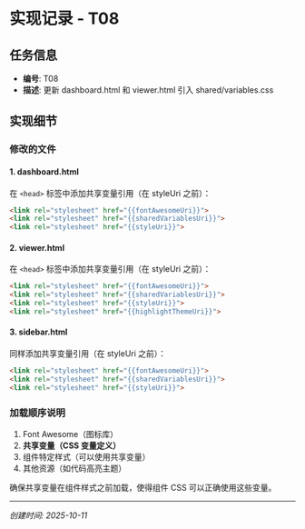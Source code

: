 # 实现记录 - T08

## 任务信息
- **编号**: T08
- **描述**: 更新 dashboard.html 和 viewer.html 引入 shared/variables.css

## 实现细节

### 修改的文件

#### 1. dashboard.html
在 `<head>` 标签中添加共享变量引用（在 styleUri 之前）：
```html
<link rel="stylesheet" href="{{fontAwesomeUri}}">
<link rel="stylesheet" href="{{sharedVariablesUri}}">
<link rel="stylesheet" href="{{styleUri}}">
```

#### 2. viewer.html
在 `<head>` 标签中添加共享变量引用（在 styleUri 之前）：
```html
<link rel="stylesheet" href="{{fontAwesomeUri}}">
<link rel="stylesheet" href="{{sharedVariablesUri}}">
<link rel="stylesheet" href="{{styleUri}}">
<link rel="stylesheet" href="{{highlightThemeUri}}">
```

#### 3. sidebar.html
同样添加共享变量引用（在 styleUri 之前）：
```html
<link rel="stylesheet" href="{{fontAwesomeUri}}">
<link rel="stylesheet" href="{{sharedVariablesUri}}">
<link rel="stylesheet" href="{{styleUri}}">
```

### 加载顺序说明
1. Font Awesome（图标库）
2. **共享变量（CSS 变量定义）**
3. 组件特定样式（可以使用共享变量）
4. 其他资源（如代码高亮主题）

确保共享变量在组件样式之前加载，使得组件 CSS 可以正确使用这些变量。

---
*创建时间: 2025-10-11*
